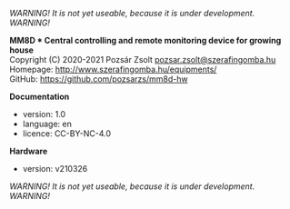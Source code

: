 *WARNING! It is not yet useable, because it is under development. WARNING!*  

**MM8D * Central controlling and remote monitoring device for growing house**  
Copyright (C) 2020-2021 Pozsár Zsolt <pozsar.zsolt@szerafingomba.hu>  
Homepage: <http://www.szerafingomba.hu/equipments/>  
GitHub: <https://github.com/pozsarzs/mm8d-hw>

**Documentation**

- version:             1.0
- language:            en
- licence:             CC-BY-NC-4.0

**Hardware**

 - version:            v210326

*WARNING! It is not yet useable, because it is under development. WARNING!*  
